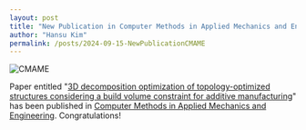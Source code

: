 ```yaml
---
layout: post
title: "New Publication in Computer Methods in Applied Mechanics and Engineering"
author: "Hansu Kim"
permalink: /posts/2024-09-15-NewPublicationCMAME
---
```

![CMAME](https://github.com/user-attachments/assets/afa6f9c3-2a61-4191-84bb-2b54713b52d7)   
   
Paper entitled "[3D decomposition optimization of topology-optimized structures considering a build volume constraint for additive manufacturing](https://doi.org/10.1016/j.cma.2024.117357)" has been published in [Computer Methods in Applied Mechanics and Engineering](https://www.sciencedirect.com/journal/computer-methods-in-applied-mechanics-and-engineering). Congratulations!  
